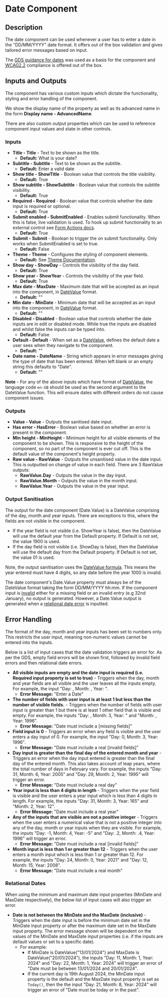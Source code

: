 # Date Component

## Description

The date component can be used whenever a user has to enter a date in the "DD/MM/YYYY" date format. It offers out of the box validation and gives tailored error messages based on input.

The [GDS guidance for dates](https://design-system.service.gov.uk/patterns/dates/) was used as a basis for the component and [WCAG2.2](https://www.w3.org/WAI/WCAG22/Understanding/) compliance is offered out of the box.

## Inputs and Outputs

The component has various custom inputs which dictate the functionality, styling and error handling of the component.

We show the display name of the property as well as its advanced name in the form **Display name - AdvancedName**.

There are also custom output properties which can be used to reference component input values and state in other controls.

### Inputs

- **Title - Title** - Text to be shown as the title.
  - **Default:** What is your date?
- **Subtitle - Subtitle** - Text to be shown as the subtitle.
  - **Default:** Enter a valid date
- **Show title - ShowTitle** - Boolean value that controls the title visibility.
  - **Default:** True
- **Show subtitle - ShowSubtitle** - Boolean value that controls the subtitle visibility.
  - **Default:** True
- **Required - Required** - Boolean value that controls whether the date input is required or optional.
  - **Default:** True
- **Submit enabled - SubmitEnabled** - Enables submit functionality. When this is false, live validation is used. To hook up submit functionality to an external control see [Form Actions docs](./../FormActions.md).
  - **Default:** True
- **Submit - Submit** - Boolean to trigger the on submit functionality. Only works when SubmitEnabled is set to true.
  - **Default:** False
- **Theme - Theme** - Configures the styling of component elements.
  - **Default:** See [Theme Documentation](../Theme.md).
- **Show day - ShowDay** - Controls the visibility of the day field.
  - **Default:** True
- **Show year - ShowYear** - Controls the visibility of the year field.
  - **Default:** True
- **Max date - MaxDate** - Maximum date that will be accepted as an input into the component, in [DateValue](https://learn.microsoft.com/en-us/power-platform/power-fx/reference/function-datevalue-timevalue) format.
  - **Default:** ""
- **Min date - MinDate** - Minimum date that will be accepted as an input into the component, in [DateValue](https://learn.microsoft.com/en-us/power-platform/power-fx/reference/function-datevalue-timevalue) format.
  - **Default:** ""
- **Disabled - Disabled** - Boolean value that controls whether the date inputs are in edit or disabled mode. While true the inputs are disabled and whilst false the inputs can be typed into.
  - **Default:** False
- **Default - Default** - When set as a [DateValue](https://learn.microsoft.com/en-us/power-platform/power-fx/reference/function-datevalue-timevalue), defines the default date a user sees when they navigate to the component.
  - **Default:** ""
- **Date name - DateName** - String which appears in error messages giving the type of date that has been entered. When left blank or an empty string this defaults to "Date".
  - **Default:** ""

**Note** - For any of the above inputs which have format of [DateValue](https://learn.microsoft.com/en-us/power-platform/power-fx/reference/function-datevalue-timevalue), the language code `en-GB` should be used as the second argument to the DateValue function. This will ensure dates with different orders do not cause component issues.

### Outputs

- **Value - Value** - Outputs the sanitised date input.
- **Has error - HasError** - Boolean value based on whether an error is present in the component.
- **Min height - MinHeight** - Minimum height for all visible elements of the component to be shown. This is responsive to the height of the component, so no part of the component is ever cut off. This is the default value of the component's height property.
- **Raw value - RawValue** - Outputs the unsanitised value in the date input. This is outputted on change of value in each field. There are 3 RawValue outputs:
  - **RawValue.Day** - Outputs the value in the day input.
  - **RawValue.Month** - Outputs the value in the month input.
  - **RawValue.Year** - Outputs the value in the year input.

### Output Sanitisation

The output for the date component (Date.Value) is a DateValue comprising of the day, month and year inputs. There are exceptions to this, where the fields are not visible in the component.

- If the year field is not visible (i.e. ShowYear is false), then the DateValue will use the default year from the Default property. If Default is not set, the value 1900 is used.
- If the day field is not visible (i.e. ShowDay is false), then the DateValue will use the default day from the Default property. If Default is not set, the value 01 is used.

Note, the output sanitisation uses the [DateValue formula](https://learn.microsoft.com/en-us/power-platform/power-fx/reference/function-datevalue-timevalue). This means the year entered must have 4 digits, so any date before the year 1000 is invalid.

The date component's Date.Value property must always be of the DateValue format taking the form DD/MM/YYYY hh:mm. If the component input is [invalid](#error-handling) either for a missing field or an invalid entry (e.g 32nd January), no output is generated. However, a Date.Value output is generated when a [relational date error](#relational-dates) is inputted.

## Error Handling

The format of the day, month and year inputs has been set to numbers only. This restricts the user input, meaning non-numeric values cannot be entered into the inputs.

Below is a list of input cases that the date validation triggers an error for. As per the GDS, empty field errors will be shown first, followed by invalid field errors and then relational date errors.

- **All visible inputs are empty and the date input is required (i.e. Required input property is set to true)** - Triggers when the day, month and year fields are all visible and the user leaves all the inputs empty. For example, the input "Day: , Month: , Year: ".
  - **Error Message:** "Enter a Date"
- **The number of fields with user input is at least 1 but less than the number of visible fields.** - Triggers when the number of fields with user input is greater than 1 but there is at least 1 other field that is visible and empty. For example, the inputs "Day: , Month: 3, Year: " and "Month: , Year: 1996".
  - **Error Message:** "Date must include a [missing fields]"
- **Field input is 0** - Triggers an error when any field is visible and the user enters a day input of 0. For example, the input "Day: 0, Month: 3, Year: 1996".
  - **Error Message:** "Date must include a real [invalid fields]"
- **Day input is greater than the final day of the entered month and year** - Triggers an error when the day input entered is greater than the final day of the entered month. This also takes account of leap years, where the total number of days in February vary. For example, the inputs "Day: 31, Month: 6, Year: 2005" and "Day: 29, Month: 2, Year: 1995" will trigger an error.
  - **Error Message:** "Date must include a real day"
- **Year input is less than 4 digits in length** - Triggers when the year field is visible and the user enters a year input which is less than 4 digits in length. For example, the inputs "Day: 31, Month: 3, Year: 165" and "Month: 2, Year: 12".
  - **Error Message:** "Date must include a real year"
- **Any of the inputs that are visible are not a positive integer** - Triggers when the user enters a numerical value that is not a positive integer into any of the day, month or year inputs when they are visible. For example, the inputs "Day: -1, Month: 4, Year: -5" and "Day: .2, Month: .4, Year: 1996" will trigger an error.
  - **Error Message:** "Date must include a real [invalid fields]"
- **Month input is less than 1 or greater than 12** - Triggers when the user enters a month input which is less than 1 or greater than 12. For example, the inputs "Day: 24, Month: 0, Year: 2021" and "Day: 12, Month: 15, Year: 2008".
  - **Error Message:** "Date must include a real month"

### Relational Dates

When using the minimum and maximum date input properties (MinDate and MaxDate respectively), the below list of input cases will also trigger an error.

- **Date is not between the MinDate and the MaxDate (inclusive)** - Triggers when the date input is before the minimum date set in the MinDate input property or after the maximum date set in the MaxDate input property. The error message shown will be dependent on the values of the MinDate and MaxDate input properties (i.e. if the inputs are default values or set to a specific date).
  - For example:
    - If MinDate is DateValue("13/01/2024") and MaxDate is DateValue("20/01/2024"), the inputs "Day: 11, Month: 1, Year: 2024" and "Day: 22, Month: 1, Year: 2024" will trigger an error of "Date must be between 13/01/2024 and 20/01/2024".
    - If the current day is 19th August 2024, the MinDate input property is the default and the MaxDate input property is set as `Today()`, then the the input "Day: 21, Month: 8, Year: 2024" will trigger an error of "Date must be today or in the past".
